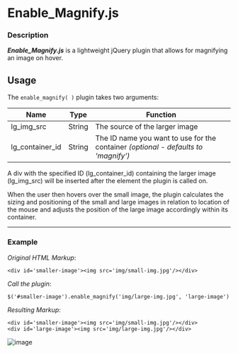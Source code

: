 # Enable_Magnify.js

### Description
**_Enable_Magnify.js_** is a lightweight jQuery plugin that allows for magnifying an image on hover.

## Usage
The `enable_magnify( )` plugin takes two arguments:

| Name | Type | Function |
|--- | --- | --- |
|lg_img_src | String | The source of the larger image|
|lg_container_id | String | The ID name you want to use for the container _(optional - defaults to 'magnify')_|

A div with the specified ID (lg_container_id) containing the larger image (lg_img_src) will be inserted after the element the plugin is called on.

When the user then hovers over the small image, the plugin calculates the sizing and positioning of the small and large images in relation to location of the mouse and adjusts the position of the large image accordingly within its container.

---
### Example

_Original HTML Markup_:
```
<div id='smaller-image'><img src='img/small-img.jpg'/></div>
```

_Call the plugin_:

`$('#smaller-image').enable_magnify('img/large-img.jpg', 'large-image')`

_Resulting Markup_:
```
<div id='smaller-image'><img src='img/small-img.jpg'/></div>
<div id='large-image'><img src='img/large-img.jpg'/></div>
```

![image](http://i64.tinypic.com/zwb4vr.png)